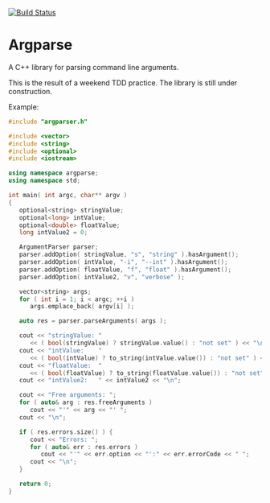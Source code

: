 [![Build Status](https://travis-ci.com/mmahnic/argparse.svg?branch=master)](https://travis-ci.com/mmahnic/argparse)

# Argparse

A C++ library for parsing command line arguments.

This is the result of a weekend TDD practice. The library is still under construction.

Example:

```c++
#include "argparser.h"

#include <vector>
#include <string>
#include <optional>
#include <iostream>

using namespace argparse;
using namespace std;

int main( int argc, char** argv )
{
   optional<string> stringValue;
   optional<long> intValue;
   optional<double> floatValue;
   long intValue2 = 0;

   ArgumentParser parser;
   parser.addOption( stringValue, "s", "string" ).hasArgument();
   parser.addOption( intValue, "-i", "--int" ).hasArgument();
   parser.addOption( floatValue, "f", "float" ).hasArgument();
   parser.addOption( intValue2, "v", "verbose" );

   vector<string> args;
   for ( int i = 1; i < argc; ++i )
      args.emplace_back( argv[i] );

   auto res = parser.parseArguments( args );

   cout << "stringValue: "
      << ( bool(stringValue) ? stringValue.value() : "not set" ) << "\n";
   cout << "intValue:    "
      << ( bool(intValue) ? to_string(intValue.value()) : "not set" ) << "\n";
   cout << "floatValue:  "
      << ( bool(floatValue) ? to_string(floatValue.value()) : "not set" ) << "\n";
   cout << "intValue2:   " << intValue2 << "\n";

   cout << "Free arguments: ";
   for ( auto& arg : res.freeArguments )
      cout << "'" << arg << "' ";
   cout << "\n";

   if ( res.errors.size() ) {
      cout << "Errors: ";
      for ( auto& err : res.errors )
         cout << "'" << err.option << "':" << err.errorCode << " ";
      cout << "\n";
   }

   return 0;
}
```
